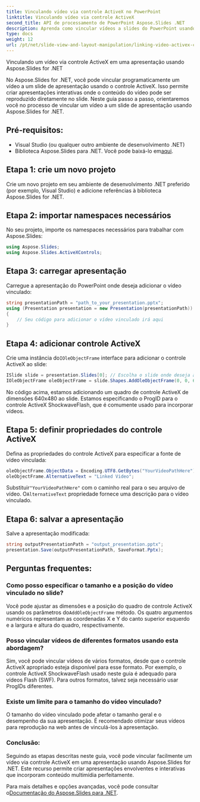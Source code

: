 ```yaml
---
title: Vinculando vídeo via controle ActiveX no PowerPoint
linktitle: Vinculando vídeo via controle ActiveX
second_title: API de processamento de PowerPoint Aspose.Slides .NET
description: Aprenda como vincular vídeos a slides do PowerPoint usando Aspose.Slides for .NET. Este guia passo a passo inclui código-fonte e dicas para criar apresentações interativas e envolventes com vídeos vinculados.
type: docs
weight: 12
url: /pt/net/slide-view-and-layout-manipulation/linking-video-activex-control/
---
```

Vinculando um vídeo via controle ActiveX em uma apresentação usando Aspose.Slides for .NET

No Aspose.Slides for .NET, você pode vincular programaticamente um vídeo a um slide de apresentação usando o controle ActiveX. Isso permite criar apresentações interativas onde o conteúdo do vídeo pode ser reproduzido diretamente no slide. Neste guia passo a passo, orientaremos você no processo de vincular um vídeo a um slide de apresentação usando Aspose.Slides for .NET.

## Pré-requisitos:
- Visual Studio (ou qualquer outro ambiente de desenvolvimento .NET)
-  Biblioteca Aspose.Slides para .NET. Você pode baixá-lo em[aqui](https://releases.aspose.com/slides/net/).

## Etapa 1: crie um novo projeto
Crie um novo projeto em seu ambiente de desenvolvimento .NET preferido (por exemplo, Visual Studio) e adicione referências à biblioteca Aspose.Slides for .NET.

## Etapa 2: importar namespaces necessários
No seu projeto, importe os namespaces necessários para trabalhar com Aspose.Slides:

```csharp
using Aspose.Slides;
using Aspose.Slides.ActiveXControls;
```

## Etapa 3: carregar apresentação
Carregue a apresentação do PowerPoint onde deseja adicionar o vídeo vinculado:

```csharp
string presentationPath = "path_to_your_presentation.pptx";
using (Presentation presentation = new Presentation(presentationPath))
{
    // Seu código para adicionar o vídeo vinculado irá aqui
}
```

## Etapa 4: adicionar controle ActiveX
 Crie uma instância do`IOleObjectFrame` interface para adicionar o controle ActiveX ao slide:

```csharp
ISlide slide = presentation.Slides[0]; // Escolha o slide onde deseja adicionar o vídeo
IOleObjectFrame oleObjectFrame = slide.Shapes.AddOleObjectFrame(0, 0, 640, 480, "Video", "ShockwaveFlash.ShockwaveFlash.10");
```

No código acima, estamos adicionando um quadro de controle ActiveX de dimensões 640x480 ao slide. Estamos especificando o ProgID para o controle ActiveX ShockwaveFlash, que é comumente usado para incorporar vídeos.

## Etapa 5: definir propriedades do controle ActiveX
Defina as propriedades do controle ActiveX para especificar a fonte de vídeo vinculada:

```csharp
oleObjectFrame.ObjectData = Encoding.UTF8.GetBytes("YourVideoPathHere"); // Substitua pelo caminho real do arquivo de vídeo
oleObjectFrame.AlternativeText = "Linked Video";
```

 Substituir`"YourVideoPathHere"` com o caminho real para o seu arquivo de vídeo. O`AlternativeText` propriedade fornece uma descrição para o vídeo vinculado.

## Etapa 6: salvar a apresentação
Salve a apresentação modificada:

```csharp
string outputPresentationPath = "output_presentation.pptx";
presentation.Save(outputPresentationPath, SaveFormat.Pptx);
```

## Perguntas frequentes:

### Como posso especificar o tamanho e a posição do vídeo vinculado no slide?
Você pode ajustar as dimensões e a posição do quadro de controle ActiveX usando os parâmetros do`AddOleObjectFrame` método. Os quatro argumentos numéricos representam as coordenadas X e Y do canto superior esquerdo e a largura e altura do quadro, respectivamente.

### Posso vincular vídeos de diferentes formatos usando esta abordagem?
Sim, você pode vincular vídeos de vários formatos, desde que o controle ActiveX apropriado esteja disponível para esse formato. Por exemplo, o controle ActiveX ShockwaveFlash usado neste guia é adequado para vídeos Flash (SWF). Para outros formatos, talvez seja necessário usar ProgIDs diferentes.

### Existe um limite para o tamanho do vídeo vinculado?
O tamanho do vídeo vinculado pode afetar o tamanho geral e o desempenho da sua apresentação. É recomendado otimizar seus vídeos para reprodução na web antes de vinculá-los à apresentação.

### Conclusão:
Seguindo as etapas descritas neste guia, você pode vincular facilmente um vídeo via controle ActiveX em uma apresentação usando Aspose.Slides for .NET. Este recurso permite criar apresentações envolventes e interativas que incorporam conteúdo multimídia perfeitamente.

 Para mais detalhes e opções avançadas, você pode consultar o[Documentação do Aspose.Slides para .NET](https://reference.aspose.com/slides/net/).